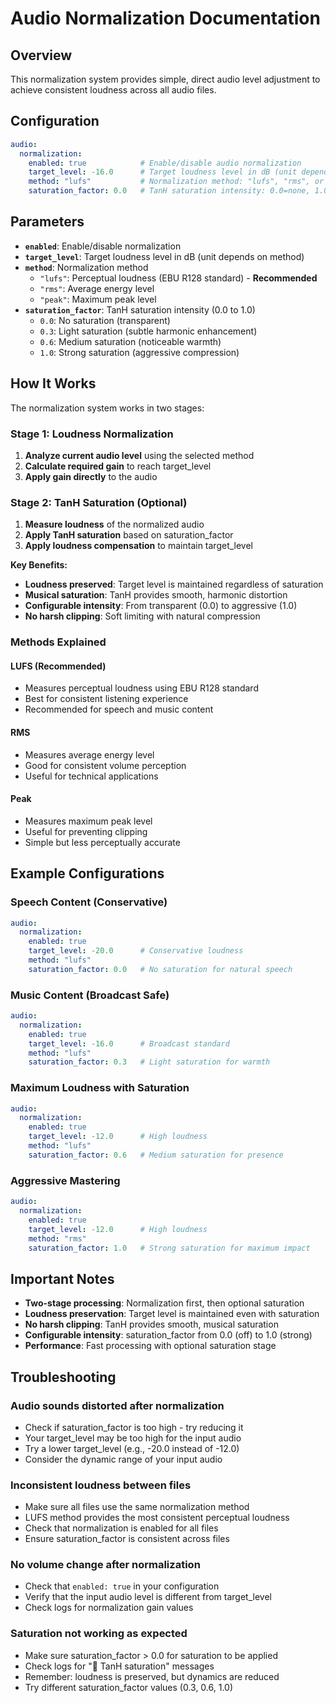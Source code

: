# Audio Normalization Documentation

## Overview

This normalization system provides simple, direct audio level adjustment to achieve consistent loudness across all audio files.

## Configuration

```yaml
audio:
  normalization:
    enabled: true            # Enable/disable audio normalization
    target_level: -16.0      # Target loudness level in dB (unit depends on method)
    method: "lufs"           # Normalization method: "lufs", "rms", or "peak"
    saturation_factor: 0.0   # TanH saturation intensity: 0.0=none, 1.0=strong (with loudness compensation)
```

## Parameters

- **`enabled`**: Enable/disable normalization
- **`target_level`**: Target loudness level in dB (unit depends on method)
- **`method`**: Normalization method
  - `"lufs"`: Perceptual loudness (EBU R128 standard) - **Recommended**
  - `"rms"`: Average energy level
  - `"peak"`: Maximum peak level
- **`saturation_factor`**: TanH saturation intensity (0.0 to 1.0)
  - `0.0`: No saturation (transparent)
  - `0.3`: Light saturation (subtle harmonic enhancement)
  - `0.6`: Medium saturation (noticeable warmth)
  - `1.0`: Strong saturation (aggressive compression)

## How It Works

The normalization system works in two stages:

### Stage 1: Loudness Normalization
1. **Analyze current audio level** using the selected method
2. **Calculate required gain** to reach target_level
3. **Apply gain directly** to the audio

### Stage 2: TanH Saturation (Optional)
1. **Measure loudness** of the normalized audio
2. **Apply TanH saturation** based on saturation_factor
3. **Apply loudness compensation** to maintain target_level

**Key Benefits:**
- **Loudness preserved**: Target level is maintained regardless of saturation
- **Musical saturation**: TanH provides smooth, harmonic distortion
- **Configurable intensity**: From transparent (0.0) to aggressive (1.0)
- **No harsh clipping**: Soft limiting with natural compression

### Methods Explained

#### LUFS (Recommended)
- Measures perceptual loudness using EBU R128 standard
- Best for consistent listening experience
- Recommended for speech and music content

#### RMS
- Measures average energy level
- Good for consistent volume perception
- Useful for technical applications

#### Peak
- Measures maximum peak level
- Useful for preventing clipping
- Simple but less perceptually accurate

## Example Configurations

### Speech Content (Conservative)
```yaml
audio:
  normalization:
    enabled: true
    target_level: -20.0      # Conservative loudness
    method: "lufs"
    saturation_factor: 0.0   # No saturation for natural speech
```

### Music Content (Broadcast Safe)
```yaml
audio:
  normalization:
    enabled: true
    target_level: -16.0      # Broadcast standard
    method: "lufs"
    saturation_factor: 0.3   # Light saturation for warmth
```

### Maximum Loudness with Saturation
```yaml
audio:
  normalization:
    enabled: true
    target_level: -12.0      # High loudness
    method: "lufs"
    saturation_factor: 0.6   # Medium saturation for presence
```

### Aggressive Mastering
```yaml
audio:
  normalization:
    enabled: true
    target_level: -12.0      # High loudness
    method: "rms"
    saturation_factor: 1.0   # Strong saturation for maximum impact
```

## Important Notes

- **Two-stage processing**: Normalization first, then optional saturation
- **Loudness preservation**: Target level is maintained even with saturation
- **No harsh clipping**: TanH provides smooth, musical saturation
- **Configurable intensity**: saturation_factor from 0.0 (off) to 1.0 (strong)
- **Performance**: Fast processing with optional saturation stage

## Troubleshooting

### Audio sounds distorted after normalization
- Check if saturation_factor is too high - try reducing it
- Your target_level may be too high for the input audio
- Try a lower target_level (e.g., -20.0 instead of -12.0)
- Consider the dynamic range of your input audio

### Inconsistent loudness between files
- Make sure all files use the same normalization method
- LUFS method provides the most consistent perceptual loudness
- Check that normalization is enabled for all files
- Ensure saturation_factor is consistent across files

### No volume change after normalization
- Check that `enabled: true` in your configuration
- Verify that the input audio level is different from target_level
- Check logs for normalization gain values

### Saturation not working as expected
- Make sure saturation_factor > 0.0 for saturation to be applied
- Check logs for "🌊 TanH saturation" messages
- Remember: loudness is preserved, but dynamics are reduced
- Try different saturation_factor values (0.3, 0.6, 1.0)

